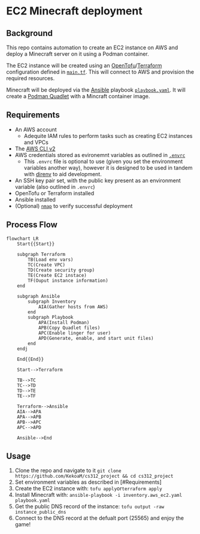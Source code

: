 # EC2 Minecraft deployment

## Background

This repo contains automation to create an EC2 instance on AWS and deploy a Minecraft server on it using a Podman container.

The EC2 instance will be created using an [OpenTofu](https://opentofu.org/)/[Terraform](https://www.terraform.io/) configuration defined in [`main.tf`](./main.tf). This will connect to AWS and provision the required resources.

Minecraft will be deployed via the [Ansible](https://www.ansible.com/) playbook [`playbook.yaml`](./playbook.yaml). It will create a [Podman Quadlet](https://docs.podman.io/en/latest/markdown/podman-systemd.unit.5.html) with a Mincraft container image.

## Requirements

- An AWS account
    - Adequite IAM rules to perform tasks such as creating EC2 instances and VPCs
- The [AWS CLI v2](https://docs.aws.amazon.com/cli/latest/userguide/getting-started-install.html)
- AWS credentials stored as evironemnt variables as outlined in [`.envrc`](./.envrc)
    - This `.envrc` file is optional to use (given you set the environment variables another way), however it is designed to be used in tandem with [direnv](https://direnv.net/) to aid development.
- An SSH key pair set, with the public key present as an environment variable (also outlined in `.envrc`)
- OpenTofu or Terraform installed
- Ansible installed
- (Optional) [`nmap`](https://nmap.org/) to verify successful deployment

## Process Flow

```mermaid
flowchart LR
    Start{{Start}}

    subgraph Terraform
        TB(Load env vars)
        TC(Create VPC)
        TD(Create security group)
        TE(Create EC2 instace)
        TF(Ouput instance information)
    end

    subgraph Ansible
        subgraph Inventory
            AIA(Gather hosts from AWS)
        end
        subgraph Playbook
            APA(Install Podman)
            APB(Copy Quadlet files)
            APC(Enable linger for user)
            APD(Generate, enable, and start unit files)
        end
    endj
    
    End{{End}}
    
    Start-->Terraform

    TB-->TC
    TC-->TD
    TD-->TE
    TE-->TF

    Terraform-->Ansible
    AIA-->APA
    APA-->APB
    APB-->APC
    APC-->APD

    Ansible-->End
```

## Usage

1. Clone the repo and navigate to it
```git clone https://github.com/KekoaM/cs312_project && cd cs312_project```
2. Set environment variables as described in [#Requirements]
3. Create the EC2 instance with:
```tofu apply```or```terraform apply```
4. Install Minecraft with:
```ansible-playbook -i inventory.aws_ec2.yaml playbook.yaml```
5. Get the public DNS record of the instance:
```tofu output -raw instance_public_dns```
6. Connect to the DNS record at the defualt port (25565) and enjoy the game!


